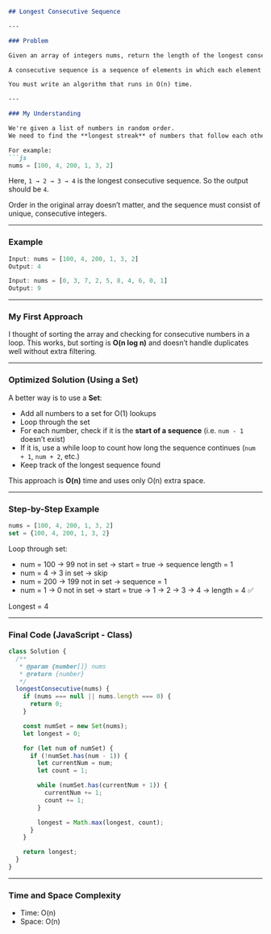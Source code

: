 ````md
## Longest Consecutive Sequence

---

### Problem

Given an array of integers nums, return the length of the longest consecutive sequence of elements that can be formed.

A consecutive sequence is a sequence of elements in which each element is exactly 1 greater than the previous element. The elements do not have to be consecutive in the original array.

You must write an algorithm that runs in O(n) time.

---

### My Understanding

We're given a list of numbers in random order.  
We need to find the **longest streak** of numbers that follow each other without missing any values.

For example:
```js
nums = [100, 4, 200, 1, 3, 2]
````

Here, `1 → 2 → 3 → 4` is the longest consecutive sequence.
So the output should be `4`.

Order in the original array doesn’t matter, and the sequence must consist of unique, consecutive integers.

---

### Example

```js
Input: nums = [100, 4, 200, 1, 3, 2]
Output: 4
```

```js
Input: nums = [0, 3, 7, 2, 5, 8, 4, 6, 0, 1]
Output: 9
```

---

### My First Approach

I thought of sorting the array and checking for consecutive numbers in a loop.
This works, but sorting is **O(n log n)** and doesn’t handle duplicates well without extra filtering.

---

### Optimized Solution (Using a Set)

A better way is to use a **Set**:

* Add all numbers to a set for O(1) lookups
* Loop through the set
* For each number, check if it is the **start of a sequence** (i.e. `num - 1` doesn’t exist)
* If it is, use a while loop to count how long the sequence continues (`num + 1`, `num + 2`, etc.)
* Keep track of the longest sequence found

This approach is **O(n)** time and uses only O(n) extra space.

---

### Step-by-Step Example

```js
nums = [100, 4, 200, 1, 3, 2]
set = {100, 4, 200, 1, 3, 2}
```

Loop through set:

* num = 100 → 99 not in set → start = true → sequence length = 1
* num = 4 → 3 in set → skip
* num = 200 → 199 not in set → sequence = 1
* num = 1 → 0 not in set → start = true
  → 1 → 2 → 3 → 4 → length = 4 ✅

Longest = 4

---

### Final Code (JavaScript - Class)

```js
class Solution {
  /**
   * @param {number[]} nums
   * @return {number}
   */
  longestConsecutive(nums) {
    if (nums === null || nums.length === 0) {
      return 0;
    }

    const numSet = new Set(nums);
    let longest = 0;

    for (let num of numSet) {
      if (!numSet.has(num - 1)) {
        let currentNum = num;
        let count = 1;

        while (numSet.has(currentNum + 1)) {
          currentNum += 1;
          count += 1;
        }

        longest = Math.max(longest, count);
      }
    }

    return longest;
  }
}
```

---

### Time and Space Complexity

* Time: O(n)
* Space: O(n)

```


